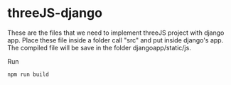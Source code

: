 # threeJS-django

These are the files that we need to implement threeJS project with django app. Place these file inside a folder call "src" and put inside django's app. The compiled file will be save in the folder djangoapp/static/js.

Run 
```
npm run build
```
